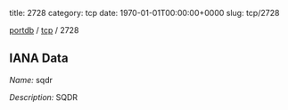 title: 2728
category: tcp
date: 1970-01-01T00:00:00+0000
slug: tcp/2728

[portdb](/) / [tcp](/category/tcp.html) / 2728


## IANA Data

_Name:_ sqdr

_Description:_ SQDR

